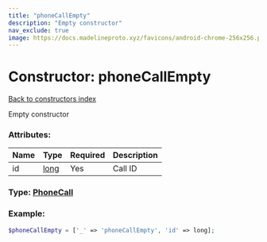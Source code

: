 ```yaml
---
title: "phoneCallEmpty"
description: "Empty constructor"
nav_exclude: true
image: https://docs.madelineproto.xyz/favicons/android-chrome-256x256.png
---
```

# Constructor: phoneCallEmpty  
[Back to constructors index](/API_docs/constructors/index.md)



Empty constructor

### Attributes:

| Name     |    Type       | Required | Description |
|----------|---------------|----------|-------------|
|id|[long](/API_docs/types/long.md) | Yes|Call ID|



### Type: [PhoneCall](/API_docs/types/PhoneCall.md)


### Example:

```php
$phoneCallEmpty = ['_' => 'phoneCallEmpty', 'id' => long];
```  
